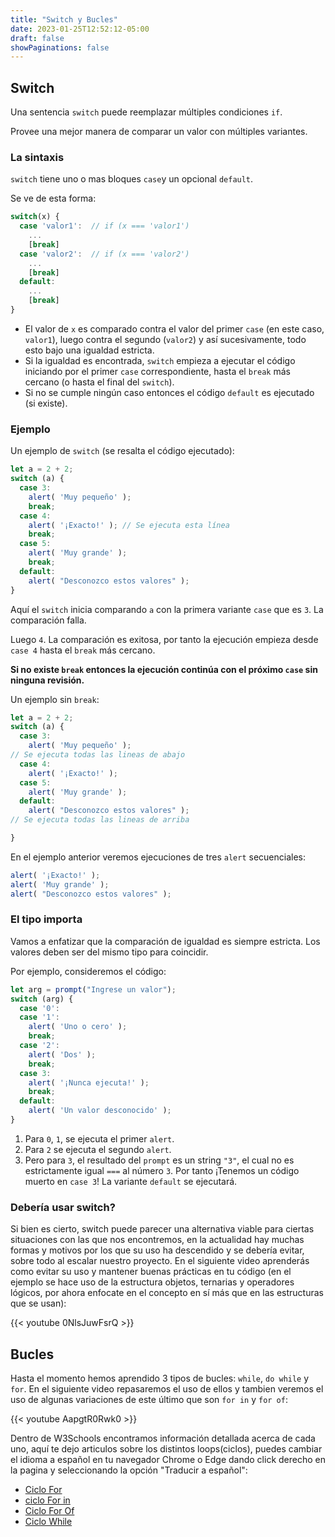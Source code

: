 ```yaml
---
title: "Switch y Bucles"
date: 2023-01-25T12:52:12-05:00
draft: false
showPaginations: false
---
```


## Switch

Una sentencia `switch` puede reemplazar múltiples condiciones `if`.

Provee una mejor manera de comparar un valor con múltiples variantes.

### La sintaxis

`switch` tiene uno o mas bloques `case`y un opcional `default`.

Se ve de esta forma:

```js no-beautify
switch(x) {
  case 'valor1':  // if (x === 'valor1')
    ...
    [break]
  case 'valor2':  // if (x === 'valor2')
    ...
    [break]
  default:
    ...
    [break]
}
```

- El valor de `x` es comparado contra el valor del primer `case` (en este caso, `valor1`), luego contra el segundo (`valor2`) y así sucesivamente, todo esto bajo una igualdad estricta.
- Si la igualdad es encontrada, `switch` empieza a ejecutar el código iniciando por el primer `case` correspondiente, hasta el `break` más cercano (o hasta el final del `switch`).
- Si no se cumple ningún caso entonces el código `default` es ejecutado (si existe).

### Ejemplo

Un ejemplo de `switch` (se resalta el código ejecutado):

```js run
let a = 2 + 2;
switch (a) {
  case 3:
    alert( 'Muy pequeño' );
    break;
  case 4:
    alert( '¡Exacto!' ); // Se ejecuta esta línea
    break;
  case 5:
    alert( 'Muy grande' );
    break;
  default:
    alert( "Desconozco estos valores" );
}
```

Aquí el `switch` inicia comparando `a` con la primera variante `case` que es `3`. La comparación falla.

Luego `4`. La comparación es exitosa, por tanto la ejecución empieza desde `case 4` hasta el `break` más cercano.

**Si no existe `break` entonces la ejecución continúa con el próximo `case` sin ninguna revisión.**

Un ejemplo sin `break`:

```js run
let a = 2 + 2;
switch (a) {
  case 3:
    alert( 'Muy pequeño' );
// Se ejecuta todas las lineas de abajo
  case 4:
    alert( '¡Exacto!' );
  case 5:
    alert( 'Muy grande' );
  default:
    alert( "Desconozco estos valores" );
// Se ejecuta todas las lineas de arriba

}
```

En el ejemplo anterior veremos ejecuciones de tres `alert` secuenciales:

```js
alert( '¡Exacto!' );
alert( 'Muy grande' );
alert( "Desconozco estos valores" );
```
### El tipo importa

Vamos a enfatizar que la comparación de igualdad es siempre estricta. Los valores deben ser del mismo tipo para coincidir.

Por ejemplo, consideremos el código:

```js run
let arg = prompt("Ingrese un valor");
switch (arg) {
  case '0':
  case '1':
    alert( 'Uno o cero' );
    break;
  case '2':
    alert( 'Dos' );
    break;
  case 3:
    alert( '¡Nunca ejecuta!' );
    break;
  default:
    alert( 'Un valor desconocido' );
}
```

1. Para `0`, `1`, se ejecuta el primer `alert`.
2. Para `2` se ejecuta el segundo `alert`.
3. Pero para `3`, el resultado del `prompt` es un string `"3"`, el cual no es estrictamente igual `===` al número `3`. Por tanto ¡Tenemos un código muerto en `case 3`! La variante `default` se ejecutará.
 
### Debería usar switch?

Si bien es cierto, switch puede parecer una alternativa viable para ciertas situaciones con las que nos encontremos, en la actualidad hay muchas formas y motivos por los que su uso ha descendido y se debería evitar, sobre todo al escalar nuestro proyecto. En el siguiente video aprenderás como evitar su uso y mantener buenas prácticas en tu código (en el ejemplo se hace uso de la estructura objetos, ternarias y operadores lógicos, por ahora enfocate en el concepto en sí más que en las estructuras que se usan):

{{< youtube 0NlsJuwFsrQ >}}

## Bucles

Hasta el momento hemos aprendido 3 tipos de bucles: `while`, `do while` y `for`. En el siguiente video repasaremos el uso de ellos y tambien veremos el uso de algunas variaciones de este último que son `for in` y `for of`:

{{< youtube AapgtR0Rwk0 >}}

Dentro de W3Schools encontramos información detallada acerca de cada uno, aquí te dejo articulos sobre los distintos loops(ciclos), puedes cambiar el idioma a español en tu navegador Chrome o Edge dando click derecho en la pagina y seleccionando la opción "Traducir a español":

- [Ciclo For](https://www.w3schools.com/js/js_loop_for.asp)
- [ciclo For in](https://www.w3schools.com/js/js_loop_forin.asp)
- [Ciclo For Of](https://www.w3schools.com/js/js_loop_forof.asp)
- [Ciclo While ](https://www.w3schools.com/js/js_loop_while.asp)